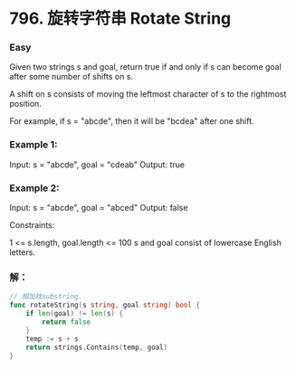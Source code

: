 # 796. 旋转字符串 Rotate String

### Easy

Given two strings s and goal, return true if and only if s can become goal after some number of shifts on s.

A shift on s consists of moving the leftmost character of s to the rightmost position.

For example, if s = "abcde", then it will be "bcdea" after one shift.

### Example 1:

Input: s = "abcde", goal = "cdeab"
Output: true

### Example 2:

Input: s = "abcde", goal = "abced"
Output: false

Constraints:

1 <= s.length, goal.length <= 100
s and goal consist of lowercase English letters.

### 解：

```go
// 相加找substring.
func rotateString(s string, goal string) bool {
	if len(goal) != len(s) {
		return false
	}
	temp := s + s
	return strings.Contains(temp, goal)
}
```